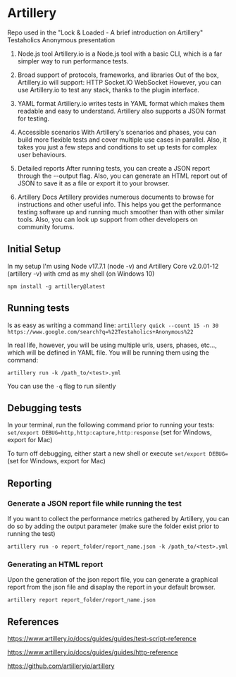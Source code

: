 # Artillery
Repo used in the "Lock &amp; Loaded - A brief introduction on Artillery" Testaholics Anonymous presentation

1. Node.js tool
Artillery.io is a Node.js tool with a basic СLI, which is a far simpler way to run performance tests.

2. Broad support of protocols, frameworks, and libraries
Out of the box, Artillery.io will support:
HTTP
Socket.IO
WebSocket
However, you can use Artillery.io to test any stack, thanks to the plugin interface.

3. YAML format
Artillery.io writes tests in YAML format which makes them readable and easy to understand. Artillery also supports a JSON format for testing.

4. Accessible scenarios
With Artillery's scenarios and phases, you can build more flexible tests and cover multiple use cases in parallel. Also, it takes you just a few steps and conditions to set up tests for complex user behaviours.

6. Detailed reports
After running tests, you can create a JSON report through the --output flag. Also, you can generate an HTML report out of JSON to save it as a file or export it to your browser.

7. Artillery Docs
Artillery provides numerous documents to browse for instructions and other useful info. This helps you get the performance testing software up and running much smoother than with other similar tools. Also, you can look up support from other developers on community forums.

## Initial Setup
In my setup I'm using Node v17.7.1 (node -v) and Artillery Core v2.0.01-12 (artillery -v) with cmd as my shell (on Windows 10)

`npm install -g artillery@latest`

## Running tests
Is as easy as writing a command line: `artillery quick --count 15 -n 30 https://www.google.com/search?q=%22Testaholics+Anonymous%22`

In real life, however, you will be using multiple urls, users, phases, etc..., which will be defined in YAML file. You will be running them using the command:

`artillery run -k /path_to/<test>.yml`

You can use the `-q` flag to run silently

## Debugging tests
In your terminal, run the following command prior to running your tests: `set/export DEBUG=http,http:capture,http:response` (set for Windows, export for Mac)

To turn off debugging, either start a new shell or execute `set/export DEBUG=`  (set for Windows, export for Mac)

## Reporting

### Generate a JSON report file while running the test

If you want to collect the performance metrics gathered by Artillery, you can do so by adding the output parameter (make sure the folder exist prior to running the test)

`artillery run -o report_folder/report_name.json -k /path_to/<test>.yml`

### Generating an HTML report

Upon the generation of the json report file, you can generate a graphical report from the json file and disaplay the report in your default browser.

`artillery report report_folder/report_name.json`

## References

https://www.artillery.io/docs/guides/guides/test-script-reference

https://www.artillery.io/docs/guides/guides/http-reference

https://github.com/artilleryio/artillery

